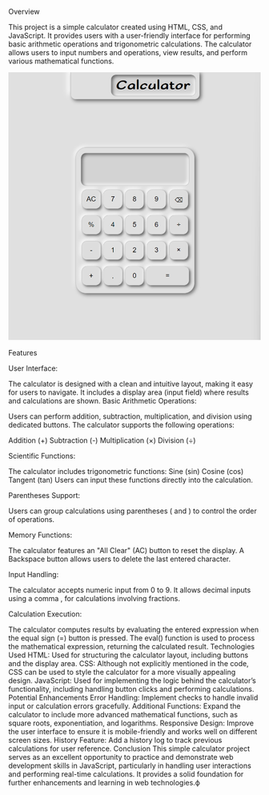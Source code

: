 Overview

This project is a simple calculator created using HTML, CSS, and JavaScript. It provides users with a user-friendly interface for performing basic arithmetic operations and trigonometric calculations. The calculator allows users to input numbers and operations, view results, and perform various mathematical functions.

![screenshot](https://github.com/Neketobro/Calculator/blob/master/Calculator.png)

Features

User Interface:

The calculator is designed with a clean and intuitive layout, making it easy for users to navigate.
It includes a display area (input field) where results and calculations are shown.
Basic Arithmetic Operations:

Users can perform addition, subtraction, multiplication, and division using dedicated buttons.
The calculator supports the following operations:

Addition (+)
Subtraction (-)
Multiplication (×)
Division (÷)

Scientific Functions:


The calculator includes trigonometric functions:
Sine (sin)
Cosine (cos)
Tangent (tan)
Users can input these functions directly into the calculation.

Parentheses Support:


Users can group calculations using parentheses ( and ) to control the order of operations.

Memory Functions:


The calculator features an "All Clear" (AC) button to reset the display.
A Backspace button allows users to delete the last entered character.

Input Handling:


The calculator accepts numeric input from 0 to 9.
It allows decimal inputs using a comma , for calculations involving fractions.

Calculation Execution:


The calculator computes results by evaluating the entered expression when the equal sign (=) button is pressed.
The eval() function is used to process the mathematical expression, returning the calculated result.
Technologies Used
HTML: Used for structuring the calculator layout, including buttons and the display area.
CSS: Although not explicitly mentioned in the code, CSS can be used to style the calculator for a more visually appealing design.
JavaScript: Used for implementing the logic behind the calculator’s functionality, including handling button clicks and performing calculations.
Potential Enhancements
Error Handling: Implement checks to handle invalid input or calculation errors gracefully.
Additional Functions: Expand the calculator to include more advanced mathematical functions, such as square roots, exponentiation, and logarithms.
Responsive Design: Improve the user interface to ensure it is mobile-friendly and works well on different screen sizes.
History Feature: Add a history log to track previous calculations for user reference.
Conclusion
This simple calculator project serves as an excellent opportunity to practice and demonstrate web development skills in JavaScript, particularly in handling user interactions and performing real-time calculations. It provides a solid foundation for further enhancements and learning in web technologies.ф
